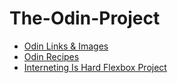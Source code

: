 # The-Odin-Project
- [Odin Links & Images](./odin-links-and-images)
- [Odin Recipes](./odin-recipes)
- [Interneting Is Hard Flexbox Project](./other-projects/interneting-is-hard/flexbox)

